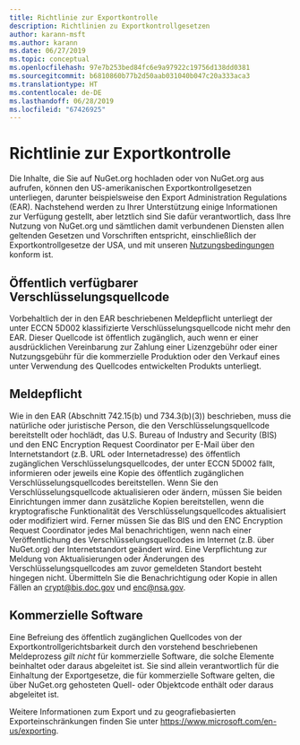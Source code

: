 ```yaml
---
title: Richtlinie zur Exportkontrolle
description: Richtlinien zu Exportkontrollgesetzen
author: karann-msft
ms.author: karann
ms.date: 06/27/2019
ms.topic: conceptual
ms.openlocfilehash: 97e7b253bed84fc6e9a97922c19756d138dd0381
ms.sourcegitcommit: b6810860b77b2d50aab031040b047c20a333aca3
ms.translationtype: HT
ms.contentlocale: de-DE
ms.lasthandoff: 06/28/2019
ms.locfileid: "67426925"
---
```

# <a name="export-control-policy"></a>Richtlinie zur Exportkontrolle

Die Inhalte, die Sie auf NuGet.org hochladen oder von NuGet.org aus aufrufen, können den US-amerikanischen Exportkontrollgesetzen unterliegen, darunter beispielsweise den Export Administration Regulations (EAR).  Nachstehend werden zu Ihrer Unterstützung einige Informationen zur Verfügung gestellt, aber letztlich sind Sie dafür verantwortlich, dass Ihre Nutzung von NuGet.org und sämtlichen damit verbundenen Diensten allen geltenden Gesetzen und Vorschriften entspricht, einschließlich der Exportkontrollgesetze der USA, und mit unseren [Nutzungsbedingungen](https://www.nuget.org/policies/Terms) konform ist.

## <a name="publicly-available-encryption-source-code"></a>Öffentlich verfügbarer Verschlüsselungsquellcode

Vorbehaltlich der in den EAR beschriebenen Meldepflicht unterliegt der unter ECCN 5D002 klassifizierte Verschlüsselungsquellcode nicht mehr den EAR.  Dieser Quellcode ist öffentlich zugänglich, auch wenn er einer ausdrücklichen Vereinbarung zur Zahlung einer Lizenzgebühr oder einer Nutzungsgebühr für die kommerzielle Produktion oder den Verkauf eines unter Verwendung des Quellcodes entwickelten Produkts unterliegt.

## <a name="notification-requirement"></a>Meldepflicht

Wie in den EAR (Abschnitt 742.15(b) und 734.3(b)(3)) beschrieben, muss die natürliche oder juristische Person, die den Verschlüsselungsquellcode bereitstellt oder hochlädt, das U.S. Bureau of Industry and Security (BIS) und den ENC Encryption Request Coordinator per E-Mail über den Internetstandort (z.B. URL oder Internetadresse) des öffentlich zugänglichen Verschlüsselungsquellcodes, der unter ECCN 5D002 fällt, informieren oder jeweils eine Kopie des öffentlich zugänglichen Verschlüsselungsquellcodes bereitstellen. Wenn Sie den Verschlüsselungsquellcode aktualisieren oder ändern, müssen Sie beiden Einrichtungen immer dann zusätzliche Kopien bereitstellen, wenn die kryptografische Funktionalität des Verschlüsselungsquellcodes aktualisiert oder modifiziert wird. Ferner müssen Sie das BIS und den ENC Encryption Request Coordinator jedes Mal benachrichtigen, wenn nach einer Veröffentlichung des Verschlüsselungsquellcodes im Internet (z.B. über NuGet.org) der Internetstandort geändert wird. Eine Verpflichtung zur Meldung von Aktualisierungen oder Änderungen des Verschlüsselungsquellcodes am zuvor gemeldeten Standort besteht hingegen nicht. Übermitteln Sie die Benachrichtigung oder Kopie in allen Fällen an crypt@bis.doc.gov und enc@nsa.gov.

## <a name="commerical-software"></a>Kommerzielle Software

Eine Befreiung des öffentlich zugänglichen Quellcodes von der Exportkontrollgerichtsbarkeit durch den vorstehend beschriebenen Meldeprozess *gilt nicht* für kommerzielle Software, die solche Elemente beinhaltet oder daraus abgeleitet ist.  Sie sind allein verantwortlich für die Einhaltung der Exportgesetze, die für kommerzielle Software gelten, die über NuGet.org gehosteten Quell- oder Objektcode enthält oder daraus abgeleitet ist.

Weitere Informationen zum Export und zu geografiebasierten Exporteinschränkungen finden Sie unter https://www.microsoft.com/en-us/exporting.

